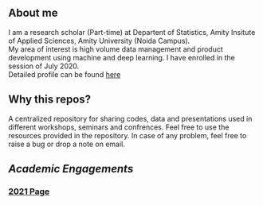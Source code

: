 
## About me
I am a research scholar (Part-time) at Departent of Statistics, Amity Insitute of Applied Sciences, Amity University (Noida Campus). <br>
My area of interest is high volume data management and product development using machine and deep learning. I have enrolled in the session of July 2020.<br>
Detailed profile can be found [here](https://github.com/anantawasthi/academic-engagements/blob/main/About-Me.md)  

## Why this repos?
A centralized repository for sharing codes, data and presentations used in different workshops, seminars and confrences. Feel free to use the resources provided in the repository. In case of any problem, feel free to raise a bug or drop a note on email.

## *Academic Engagements*
### [2021 Page](/2021/readme.md) 
